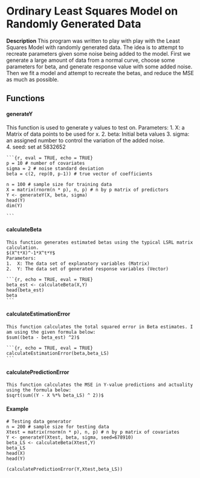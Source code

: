 # Ordinary Least Squares Model on Randomly Generated Data

**Description** This program was written to play with play with the Least Squares Model with randomly generated data. The idea is to attempt to recreate parameters given some noise being added to the model. First we generate a large amount of data from a normal curve, choose some parameters for beta, and generate response value with some added noise. Then we fit a model and attempt to recreate the betas, and reduce the MSE as much as possible.  

## Functions

#### generateY
  This function is used to generate y values to test on. 
  Parameters:
    1. X: a Matrix of data points to be used for x. 
    2. beta: Initial beta values
    3. sigma: an assigned number to control the variation of the added noise.  
    4. seed: set at 5832652
    
    ```{r, eval = TRUE, echo = TRUE}
    p = 10 # number of covariates
    sigma = 2 # noise standard deviation
    beta = c(2, rep(0, p-1)) # true vector of coefficients

    n = 100 # sample size for training data
    X = matrix(rnorm(n * p), n, p) # n by p matrix of predictors
    Y <- generateY(X, beta, sigma)
    head(Y)
    dim(Y)

    ```
    
#### calculateBeta 
    This function generates estimated betas using the typical LSRL matrix calculation.
    $(X^t*X)^-1*X^t*Y$
    Parameters:
    1.  X: The data set of explanatory variables (Matrix)
    2.  Y: The data set of generated response variables (Vector)

    ```{r, echo = TRUE, eval = TRUE}
    beta_est <- calculateBeta(X,Y)
    head(beta_est)
    beta
    ```
    
#### calculateEstimationError 
    This function calculates the total squared error in Beta estimates. I am using the given formula below:
    $sum((beta - beta_est) ^2)$
    
    ```{r, echo = TRUE, eval = TRUE}
    calculateEstimationError(beta,beta_LS)
    ```
    
#### calculatePredictionError
    This function calculates the MSE in Y-value predictions and actuality using the formula below:
    $sqrt(sum((Y - X %*% beta_LS) ^ 2))$
    
    
#### Example
  ```{r, echo = TRUE, eval = TRUE}
  # Testing data generator
  n = 200 # sample size for testing data
  Xtest = matrix(rnorm(n * p), n, p) # n by p matrix of covariates
  Y <- generateY(Xtest, beta, sigma, seed=678910)
  beta_LS <- calculateBeta(Xtest,Y)
  beta_LS
  head(X)
  head(Y)

  (calculatePredictionError(Y,Xtest,beta_LS))
  ```

  
    
    
    
    
    
    
    
    
    
    
    
    
    
    
